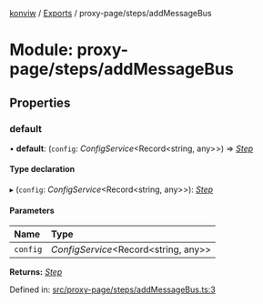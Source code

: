 [konviw]() / [Exports](../modules.md) / proxy-page/steps/addMessageBus

# Module: proxy-page/steps/addMessageBus

## Properties

### default

• **default**: (`config`: *ConfigService*<Record<string, any\>\>) => [*Step*](../interfaces/proxy_page_proxy_page_step.step.md)

#### Type declaration

▸ (`config`: *ConfigService*<Record<string, any\>\>): [*Step*](../interfaces/proxy_page_proxy_page_step.step.md)

#### Parameters

| Name | Type |
| :------ | :------ |
| `config` | *ConfigService*<Record<string, any\>\> |

**Returns:** [*Step*](../interfaces/proxy_page_proxy_page_step.step.md)

Defined in: [src/proxy-page/steps/addMessageBus.ts:3](https://github.com/Sanofi-IADC/konviw/blob/d2e0da9/src/proxy-page/steps/addMessageBus.ts#L3)
